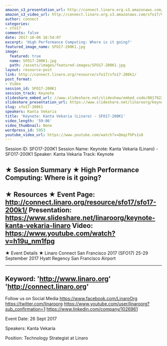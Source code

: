 ```yaml
---
amazon_s3_presentation_url: http://connect.linaro.org.s3.amazonaws.com/sfo17/Presentations/SFO17-200K1.pdf
amazon_s3_video_url: http://connect.linaro.org.s3.amazonaws.com/sfo17/Videos/High%20Performance%20Computing-%20Where%20is%20it%20going%253F%20SFO17-200K1%20%2526%20Multi-core%20CPU%20and%20server%20SFO17-200K2.mp4
author: connect
categories:
- sfo17
comments: false
date: 2017-10-06 16:54:07
excerpt: 'High Performance Computing: Where is it going?'
featured_image_name: SFO17-200K1.jpg
image:
  featured: true
  name: SFO17-200K1.jpg
  path: /assets/images/featured-images/SFO17-200K1.jpg
layout: resource-post
link: http://connect.linaro.org/resource/sfo17/sfo17-200k1/
post_format:
- Video
session_id: SFO17-200K1
session_track: Keynote
slideshare_embed_url: //www.slideshare.net/slideshow/embed_code/80179228
slideshare_presentation_url: https://www.slideshare.net/linaroorg/keynote-kanta-vekaria-linaro
slug: sfo17-200k1
speakers: Kanta Vekaria
title: 'Keynote: Kanta Vekaria (Linaro) - SFO17-200K1'
video_length: '59:06'
video_thumbnail: None
wordpress_id: 5953
youtube_video_url: https://www.youtube.com/watch?v=QmqzfhPs1s8
---
```


Session ID: SFO17-200K1
Session Name: Keynote: Kanta Vekaria (Linaro) - SFO17-200K1
Speaker: Kanta Vekaria
Track: Keynote

★ Session Summary ★
High Performance Computing: Where is it going?
---------------------------------------------------
★ Resources ★
Event Page: http://connect.linaro.org/resource/sfo17/sfo17-200k1/
Presentation: https://www.slideshare.net/linaroorg/keynote-kanta-vekaria-linaro
Video: https://www.youtube.com/watch?v=h19u_nm1fpg
---------------------------------------------------

★ Event Details ★
Linaro Connect San Francisco 2017 (SFO17)
25-29 September 2017
Hyatt Regency San Francisco Airport

---------------------------------------------------
Keyword:
'http://www.linaro.org'
'http://connect.linaro.org'
---------------------------------------------------
Follow us on Social Media
https://www.facebook.com/LinaroOrg
https://twitter.com/linaroorg
https://www.youtube.com/user/linaroorg?sub_confirmation=1
https://www.linkedin.com/company/1026961

Event Date: 26 Sept 2017

Speakers: Kanta Vekaria

Position: Technology Strategist at Linaro